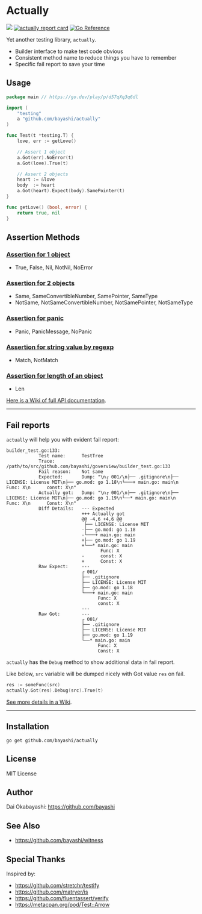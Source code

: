 # Actually

<a href="https://github.com/bayashi/actually/actions"><img src="https://github.com/bayashi/actually/workflows/main/badge.svg?_t=1681289447"/></a>
<a href="https://goreportcard.com/report/github.com/bayashi/actually" title="actually report card" target="_blank"><img src="https://goreportcard.com/badge/github.com/bayashi/actually" alt="actually report card"></a>
<a href="https://pkg.go.dev/github.com/bayashi/actually" target="_blank"><img src="https://pkg.go.dev/badge/github.com/bayashi/actually.svg" alt="Go Reference"></a>

Yet another testing library, `actually`.

* Builder interface to make test code obvious
* Consistent method name to reduce things you have to remember
* Specific fail report to save your time

## Usage

```go
package main // https://go.dev/play/p/d57qXq3q6dl

import (
    "testing"
    a "github.com/bayashi/actually"
)

func Test(t *testing.T) {
    love, err := getLove()

    // Assert 1 object
    a.Got(err).NoError(t)
    a.Got(love).True(t)

    // Assert 2 objects
    heart := &love
    body  := heart
    a.Got(heart).Expect(body).SamePointer(t)
}

func getLove() (bool, error) {
    return true, nil
}
```

## Assertion Methods

### [Assertion for 1 object](https://github.com/bayashi/actually/wiki/All-assertion-methods#assertion-for-1-object)

* True, False, Nil, NotNil, NoError

### [Assertion for 2 objects](https://github.com/bayashi/actually/wiki/All-assertion-methods#assertion-for-2-objects)

* Same, SameConvertibleNumber, SamePointer, SameType
* NotSame, NotSameConvertibleNumber, NotSamePointer, NotSameType

### [Assertion for panic](https://github.com/bayashi/actually/wiki/All-assertion-methods#assertion-for-panic)

* Panic, PanicMessage, NoPanic

### [Assertion for string value by regexp](https://github.com/bayashi/actually/wiki/All-assertion-methods#assertion-for-string-value-by-regexp)

* Match, NotMatch

### [Assertion for length of an object](https://github.com/bayashi/actually/wiki/All-assertion-methods#assertion-for-length-of-an-object)

* Len

[Here is a Wiki of full API documentation](https://github.com/bayashi/actually/wiki).

-----

## Fail reports

`actually` will help you with evident fail report:

```
builder_test.go:133:
            Test name:      TestTree
            Trace:          /path/to/src/github.com/bayashi/goverview/builder_test.go:133
            Fail reason:    Not same
            Expected:       Dump: "\n┌ 001/\n├── .gitignore\n├── LICENSE: License MIT\n├── go.mod: go 1.18\n└───+ main.go: main\n      Func: X\n      const: X\n"
            Actually got:   Dump: "\n┌ 001/\n├── .gitignore\n├── LICENSE: License MIT\n├── go.mod: go 1.19\n└──* main.go: main\n      Func: X\n      Const: X\n"
            Diff Details:   --- Expected
                            +++ Actually got
                            @@ -4,6 +4,6 @@
                             ├── LICENSE: License MIT
                            -├── go.mod: go 1.18
                            -└───+ main.go: main
                            +├── go.mod: go 1.19
                            +└──* main.go: main
                                   Func: X
                            -      const: X
                            +      Const: X
            Raw Expect:     ---
                            ┌ 001/
                            ├── .gitignore
                            ├── LICENSE: License MIT
                            ├── go.mod: go 1.18
                            └───+ main.go: main
                                  Func: X
                                  const: X
                            ---
            Raw Got:        ---
                            ┌ 001/
                            ├── .gitignore
                            ├── LICENSE: License MIT
                            ├── go.mod: go 1.19
                            └──* main.go: main
                                  Func: X
                                  Const: X
```

`actually` has the `Debug` method to show additional data in fail report.

Like below, `src` variable will be dumped nicely with Got value `res` on fail.

```go
res := someFunc(src)
actually.Got(res).Debug(src).True(t)
```

[See more details in a Wiki](https://github.com/bayashi/actually/wiki).

-----

## Installation

    go get github.com/bayashi/actually

## License

MIT License

## Author

Dai Okabayashi: https://github.com/bayashi

## See Also

* https://github.com/bayashi/witness

## Special Thanks

Inspired by:

* https://github.com/stretchr/testify
* https://github.com/matryer/is
* https://github.com/fluentassert/verify
* https://metacpan.org/pod/Test::Arrow
